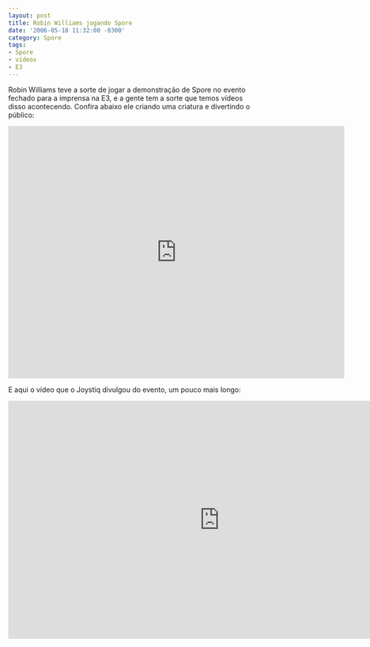 ```yaml
---
layout: post
title: Robin Williams jogando Spore
date: '2006-05-18 11:32:00 -0300'
category: Spore
tags:
- Spore
- vídeos
- E3
---
```

Robin Williams teve a sorte de jogar a demonstração de Spore no evento fechado para a imprensa na E3, e a gente tem a sorte que temos vídeos disso acontecendo. Confira abaixo ele criando uma criatura e divertindo o público:

<iframe width="680" height="510" src="https://www.youtube.com/embed/vHX3WbetnJQ" frameborder="0" allow="accelerometer; autoplay; encrypted-media; gyroscope; picture-in-picture" allowfullscreen></iframe>

E aqui o vídeo que o Joystiq divulgou do evento, um pouco mais longo:

<iframe width="854" height="481" src="https://www.youtube.com/embed/V5TXEUiR1Xk" frameborder="0" allow="accelerometer; autoplay; encrypted-media; gyroscope; picture-in-picture" allowfullscreen></iframe>